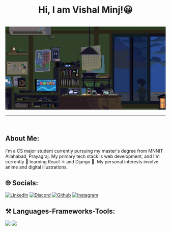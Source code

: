 
<h1 align='center'>Hi, I am Vishal Minj!😀</h1>
<br>
<img src='banner.gif'/>

---
<br>

## About Me:
<p>I'm a CS major student currently pursuing my master's degree from MNNIT Allahabad, Prayagraj. My primary tech stack is web development, and I'm currently 🌱 learning React ⚛ and Django 🐍.
My personal interests involve anime and digital illustrations.</p>


## 🌐 Socials:
[![LinkedIn](https://img.shields.io/badge/LinkedIn-%230077B5.svg?logo=linkedin&logoColor=white)](https://www.linkedin.com/in/vishal-minj-a8106825b)
[![Discord](https://img.shields.io/badge/Discord-%238E44AD.svg?logo=discord&logoColor=white)](https://discord.com/users/1041286797981925468)
[![Github](https://img.shields.io/badge/GitHub-%23212121.svg?logo=github&logoColor=white)](https://github.com/VishalMinj)
[![Instagram](https://img.shields.io/badge/Instagram-%23E4405F.svg?logo=Instagram&logoColor=white)](https://instagram.com/vishal.minj14) 


## ⚒️ Languages-Frameworks-Tools:
<div>
    <img src="https://skillicons.dev/icons?i=html,css,javascript,python,react,github,git,django" />
    <img src="https://skillicons.dev/icons?i=c,cpp,typescript,java,sqlite,mysql,postgresql,vscode" /><br>
</div>
